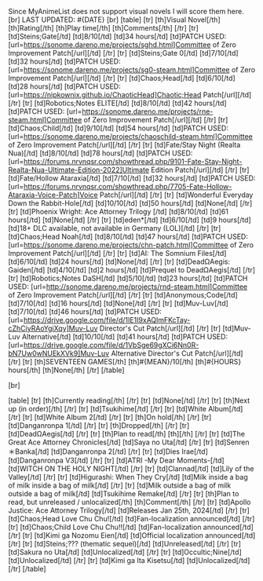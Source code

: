 Since MyAnimeList does not support visual novels I will score them here.
[br]
LAST UPDATED: #{DATE}
[br]
[table]
    [tr]
        [th]Visual Novel[/th]
        [th]Rating[/th]
        [th]Play time[/th]
        [th]Comments[/th]
    [/tr]
    [tr]
        [td]Steins;Gate[/td]
        [td]8/10[/td]
        [td]34 hours[/td]
        [td]PATCH USED: [url=https://sonome.dareno.me/projects/sghd.html]Committee of Zero Improvement Patch[/url][/td]
    [/tr]
    [tr]
        [td]Steins;Gate 0[/td]
        [td]7/10[/td]
        [td]32 hours[/td]
        [td]PATCH USED: [url=https://sonome.dareno.me/projects/sg0-steam.html]Committee of Zero Improvement Patch[/url][/td]
    [/tr]
    [tr]
        [td]Chaos;Head[/td]
        [td]6/10[/td]
        [td]28 hours[/td]
        [td]PATCH USED: [url=https://nipkownix.github.io/ChaoticHead]Chaotic;Head Patch[/url][/td]
    [/tr]
    [tr]
        [td]Robotics;Notes ELITE[/td]
        [td]8/10[/td]
        [td]42 hours[/td]
        [td]PATCH USED: [url=https://sonome.dareno.me/projects/rne-steam.html]Committee of Zero Improvement Patch[/url][/td]
    [/tr]
    [tr]
        [td]Chaos;Child[/td]
        [td]9/10[/td]
        [td]54 hours[/td]
        [td]PATCH USED: [url=https://sonome.dareno.me/projects/chaoschild-steam.html]Committee of Zero Improvement Patch[/url][/td]
    [/tr]
    [tr]
        [td]Fate/Stay Night (Realta Nua)[/td]
        [td]8/10[/td]
        [td]78 hours[/td]
        [td]PATCH USED: [url=https://forums.nrvnqsr.com/showthread.php/9101-Fate-Stay-Night-Realta-Nua-Ultimate-Edition-2022]Ultimate Edition Patch[/url][/td]
    [/tr]
    [tr]
        [td]Fate/Hollow Ataraxia[/td]
        [td]7/10[/td]
        [td]32 hours[/td]
        [td]PATCH USED: [url=https://forums.nrvnqsr.com/showthread.php/7705-Fate-Hollow-Ataraxia-Voice-Patch]Voice Patch[/url][/td]
    [/tr]
    [tr]
        [td]Wonderful Everyday Down the Rabbit-Hole[/td]
        [td]10/10[/td]
        [td]50 hours[/td]
        [td]None[/td]
    [/tr]
    [tr]
        [td]Phoenix Wright: Ace Attorney Trilogy [/td]
        [td]8/10[/td]
        [td]61 hours[/td]
        [td]None[/td]
    [/tr]
    [tr]
        [td]eden*[/td]
        [td]6/10[/td]
        [td]9 hours[/td]
        [td]18+ DLC available, not available in Germany (LOL)[/td]
    [/tr]
    [tr]
        [td]Chaos;Head Noah[/td]
        [td]8/10[/td]
        [td]47 hours[/td]
        [td]PATCH USED: [url=https://sonome.dareno.me/projects/chn-patch.html]Committee of Zero Improvement Patch[/url][/td]
    [/tr]
    [tr]
        [td]AI: The Somnium Files[/td]
        [td]6/10[/td]
        [td]24 hours[/td]
        [td]None[/td]
    [/tr]
    [tr]
        [td]DeadΩAegis: Gaiden[/td]
        [td]4/10[/td]
        [td]2 hours[/td]
        [td]Prequel to DeadΩAegis[/td]
    [/tr]
    [tr]
        [td]Robotics;Notes DaSH[/td]
        [td]5/10[/td]
        [td]23 hours[/td]
        [td]PATCH USED: [url=http://sonome.dareno.me/projects/rnd-steam.html]Committee of Zero Improvement Patch[/url][/td]
    [/tr]
    [tr]
        [td]Anonymous;Code[/td]
        [td]7/10[/td]
        [td]16 hours[/td]
        [td]None[/td]
    [/tr]
    [tr]
        [td]Muv-Luv[/td]
        [td]7/10[/td]
        [td]46 hours[/td]
        [td]PATCH USED: [url=https://drive.google.com/file/d/1IE1I9xAQlmFKcTay-cZhCiyRAoYgiXqy]Muv-Luv Director's Cut Patch[/url][/td]
    [/tr]
    [tr]
        [td]Muv-Luv Alternative[/td]
        [td]10/10[/td]
        [td]41 hours[/td]
        [td]PATCH USED: [url=https://drive.google.com/file/d/1VbSge69gXCi6Nn0R-bN7Uw0wNUEkXVk9]Muv-Luv Alternative Director's Cut Patch[/url][/td]
    [/tr]
    [tr]
        [th]SEVENTEEN GAMES[/th]
        [th]#{MEAN}/10[/th]
        [th]#{HOURS} hours[/th]
        [th]None[/th]
    [/tr]
[/table]

[br]

[table]
    [tr]
        [th]Currently reading[/th]
    [/tr]
    [tr]
        [td]None[/td]
    [/tr]
    [tr]
        [th]Next up (in order)[/th]
    [/tr]
    [tr]
        [td]Tsukihime[/td]
    [/tr]
    [tr]
        [td]White Album[/td]
    [/tr]
    [tr]
        [td]White Album 2[/td]
    [/tr]
    [tr]
        [th]On hold[/th]
    [/tr]
    [tr]
        [td]Danganronpa 1[/td]
    [/tr]
    [tr]
        [th]Dropped[/th]
    [/tr]
    [tr]
        [td]DeadΩAegis[/td]
    [/tr]
    [tr]
        [th]Plan to read[/th]
        [th][/th]
    [/tr]
    [tr]
        [td]The Great Ace Attorney Chronicles[/td]
        [td]Saya no Uta[/td]
    [/tr]
    [tr]
        [td]Senren＊Banka[/td]
        [td]Danganronpa 2[/td]
    [/tr]
    [tr]
        [td]Dies Irae[/td]
        [td]Danganronpa V3[/td]
    [/tr]
    [tr]
        [td]ATRI -My Dear Moments-[/td]
        [td]WITCH ON THE HOLY NIGHT[/td]
    [/tr]
    [tr]
        [td]Clannad[/td]
        [td]Lily of the Valley[/td]
    [/tr]
    [tr]
        [td]Higurashi: When They Cry[/td]
        [td]Milk inside a bag of milk inside a bag of milk[/td]
    [/tr]
    [tr]
        [td]Milk outside a bag of milk outside a bag of milk[/td]
        [td]Tsukihime Remake[/td]
    [/tr]
    [tr]
        [th]Plan to read, but unreleased / unlocalized[/th]
        [th]Comment[/th]
    [/tr]
    [tr]
        [td]Apollo Justice: Ace Attorney Trilogy[/td]
        [td]Releases Jan 25th, 2024[/td]
    [/tr]
    [tr]
        [td]Chaos;Head Love Chu Chu![/td]
        [td]Fan-localization announced[/td]
    [/tr]
    [tr]
        [td]Chaos;Child Love Chu Chu!![/td]
        [td]Fan-localization announced[/td]
    [/tr]
    [tr]
        [td]Kimi ga Nozomu Eien[/td]
        [td]Official localization announced[/td]
    [/tr]
    [tr]
        [td]Steins;??? (thematic sequel)[/td]
        [td]Unreleased[/td]
    [/tr]
    [tr]
        [td]Sakura no Uta[/td]
        [td]Unlocalized[/td]
    [/tr]
    [tr]
        [td]Occultic;Nine[/td]
        [td]Unlocalized[/td]
    [/tr]
    [tr]
        [td]Kimi ga Ita Kisetsu[/td]
        [td]Unlocalized[/td]
    [/tr]
[/table]